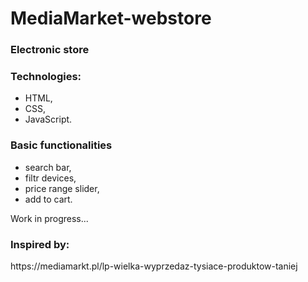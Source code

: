 # MediaMarket-webstore
<h3>Electronic store</h3>
<h3>Technologies:</h3>
<ul>
  <li>HTML,</li>
  <li>CSS,</li>
  <li>JavaScript.</li>
</ul>
<h3>Basic functionalities</h3>
<ul>
  <li>search bar,</li>
  <li>filtr devices,</li>
  <li>price range slider,</li>
  <li>add to cart.</li>
</ul>
<p>Work in progress...</p>
<h3>Inspired by:</h3> https://mediamarkt.pl/lp-wielka-wyprzedaz-tysiace-produktow-taniej
